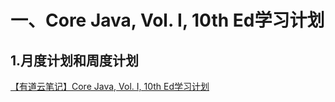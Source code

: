 # 一、Core Java, Vol. I, 10th Ed学习计划
## 1.月度计划和周度计划
[【有道云笔记】Core Java, Vol. I, 10th Ed学习计划](https://note.youdao.com/s/Vp3ZQU8n)
